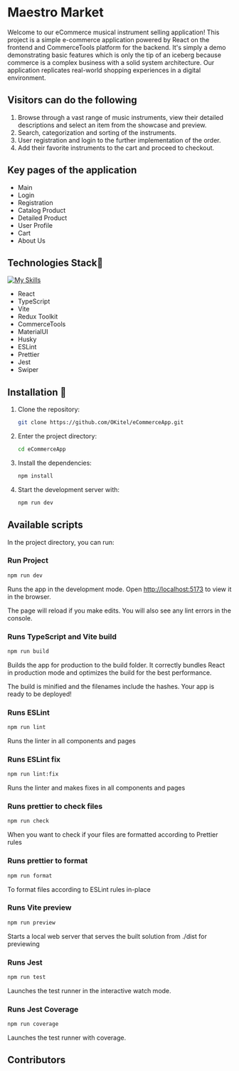 # Maestro Market

Welcome to our eCommerce musical instrument selling application!
This project is a simple e-commerce application powered by React on the frontend and CommerceTools platform for the backend. It's simply a demo demonstrating basic features which is only the tip of an iceberg because commerce is a complex business with a solid system architecture. Our application replicates real-world shopping experiences in a digital environment.

## Visitors can do the following

1. Browse through a vast range of music instruments, view their detailed descriptions and select an item from the showcase and preview.
2. Search, categorization and sorting of the instruments.
3. User registration and login to the further implementation of the order.
4. Add their favorite instruments to the cart and proceed to checkout.

## Key pages of the application

- Main
- Login
- Registration
- Catalog Product
- Detailed Product
- User Profile
- Cart
- About Us

## Technologies Stack🔧

[![My Skills](https://skillicons.dev/icons?i=html,css,sass,ts,react,redux,vite,materialui,jest)](https://skillicons.dev)

- React
- TypeScript
- Vite
- Redux Toolkit
- CommerceTools
- MaterialUI
- Husky
- ESLint
- Prettier
- Jest
- Swiper

## Installation 💾

1. Clone the repository:

   ```bash
   git clone https://github.com/OKitel/eCommerceApp.git
   ```

2. Enter the project directory:

   ```bash
   cd eCommerceApp
   ```

3. Install the dependencies:

   ```bash
   npm install
   ```

4. Start the development server with:

   ```bash
   npm run dev
   ```

## Available scripts

In the project directory, you can run:

### Run Project

```bash
npm run dev
```

Runs the app in the development mode.
Open <http://localhost:5173> to view it in the browser.

The page will reload if you make edits.
You will also see any lint errors in the console.

### Runs TypeScript and Vite build

```bash
npm run build
```

Builds the app for production to the build folder.
It correctly bundles React in production mode and optimizes the build for the best performance.

The build is minified and the filenames include the hashes. Your app is ready to be deployed!

### Runs ESLint

```bash
npm run lint
```

Runs the linter in all components and pages

### Runs ESLint fix

```bash
npm run lint:fix
```

Runs the linter and makes fixes in all components and pages

### Runs prettier to check files

```bash
npm run check
```

When you want to check if your files are formatted according to Prettier rules

### Runs prettier to format

```bash
npm run format
```

To format files according to ESLint rules in-place

### Runs Vite preview

```bash
npm run preview
```

Starts a local web server that serves the built solution from ./dist for previewing

### Runs Jest

```bash
npm run test
```

Launches the test runner in the interactive watch mode.

### Runs Jest Coverage

```bash
npm run coverage
```

Launches the test runner with coverage.

## Contributors

<!-- ALL-CONTRIBUTORS-LIST:START - Do not remove or modify this section -->
<!-- prettier-ignore-start -->
<!-- markdownlint-disable -->

<!-- markdownlint-restore -->
<!-- prettier-ignore-end -->

<!-- ALL-CONTRIBUTORS-LIST:END -->
